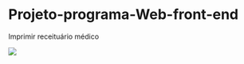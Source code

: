 # Projeto-programa-Web-front-end
 Imprimir receituário médico
 
 <div>
 <img src="https://www.google.com/url?sa=i&url=https%3A%2F%2Fblog.blablacar.com.br%2Fblablalife%2Fdestinos%2Faonde-ir%2F10-praias-para-voce-incluir-no-seu-roteiro-de-viagem&psig=AOvVaw0SOtpboLcRiRoPl0HQdDKX&ust=1685291315110000&source=images&cd=vfe&ved=0CBEQjRxqFwoTCKCMltb1lf8CFQAAAAAdAAAAABAJ"/>
 </div>
